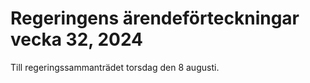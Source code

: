 # Regeringens ärendeförteckningar vecka 32, 2024

Till regeringssammanträdet torsdag den 8 augusti.
